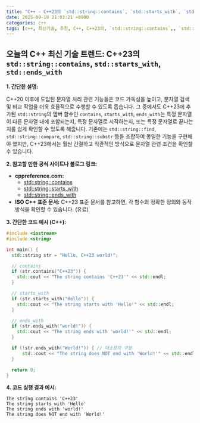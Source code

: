 ```yaml
---
title: "C++ - C++23의 `std::string::contains`, `std::starts_with`, `std::ends_with`"
date: 2025-09-19 21:03:21 +0900
categories: c++
tags: [c++, 최신기술, 추천, C++, C++23의, `std::string::contains`,, `std::starts_with`,, `std::ends_with`]
---
```


## 오늘의 C++ 최신 기술 트렌드: **C++23의 `std::string::contains`, `std::starts_with`, `std::ends_with`**

**1. 간단한 설명:**

C++20 이후에 도입된 문자열 처리 관련 기능들은 코드 가독성을 높이고, 문자열 검색 및 비교 작업을 더욱 효율적으로 수행할 수 있도록 돕습니다. 그 중에서도 C++23에 추가된 `std::string`의 멤버 함수인 `contains`, `starts_with`, `ends_with`는 특정 문자열이 다른 문자열 내에 포함되는지, 특정 문자열로 시작하는지, 또는 특정 문자열로 끝나는지를 쉽게 확인할 수 있도록 해줍니다.  기존에는 `std::string::find`, `std::string::compare`, `std::string::substr` 등을 조합하여 동일한 기능을 구현해야 했지만, C++23에서는 훨씬 간결하고 직관적인 방식으로 문자열 관련 조건을 확인할 수 있습니다.

**2. 참고할 만한 공식 사이트나 블로그 링크:**

*   **cppreference.com:**
    *   [std::string::contains](https://en.cppreference.com/w/cpp/string/basic_string/contains)
    *   [std::string::starts_with](https://en.cppreference.com/w/cpp/string/basic_string/starts_with)
    *   [std::string::ends_with](https://en.cppreference.com/w/cpp/string/basic_string/ends_with)
*   **ISO C++ 표준 문서:** C++23 표준 문서를 참고하면, 각 함수의 정확한 정의와 동작 방식을 확인할 수 있습니다. (유료)

**3. 간단한 코드 예시 (C++):**

```c++
#include <iostream>
#include <string>

int main() {
  std::string str = "Hello, C++23 world!";

  // contains
  if (str.contains("C++23")) {
    std::cout << "The string contains 'C++23'" << std::endl;
  }

  // starts_with
  if (str.starts_with("Hello")) {
    std::cout << "The string starts with 'Hello'" << std::endl;
  }

  // ends_with
  if (str.ends_with("world!")) {
    std::cout << "The string ends with 'world!'" << std::endl;
  }

  if (!str.ends_with("World!")) { // 대소문자 구분
      std::cout << "The string does NOT end with 'World!'" << std::endl;
  }

  return 0;
}
```

**4. 코드 실행 결과 예시:**

```
The string contains 'C++23'
The string starts with 'Hello'
The string ends with 'world!'
The string does NOT end with 'World!'
```

